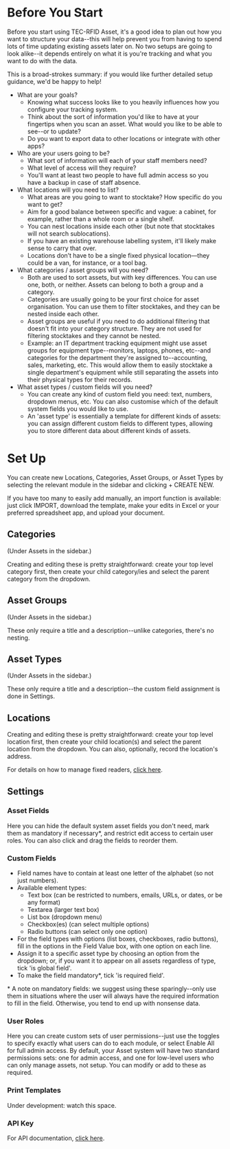 # Before You Start

Before you start using TEC-RFID Asset, it's a good idea to plan out how you want to structure your data--this will help prevent you from having to spend lots of time updating existing assets later on. No two setups are going to look alike--it depends entirely on what it is you're tracking and what you want to do with the data. 

This is a broad-strokes summary: if you would like further detailed setup guidance, we'd be happy to help! 

 - What are your goals?
   - Knowing what success looks like to you heavily influences how you configure your tracking system.
   - Think about the sort of information you'd like to have at your fingertips when you scan an asset. What would you like to be able to see--or to update?
   - Do you want to export data to other locations or integrate with other apps?
 - Who are your users going to be?
   - What sort of information will each of your staff members need?
   - What level of access will they require?
   - You'll want at least two people to have full admin access so you have a backup in case of staff absence. 
 - What locations will you need to list?
   - What areas are you going to want to stocktake? How specific do you want to get? 
   - Aim for a good balance between specific and vague: a cabinet, for example, rather than a whole room or a single shelf. 
   - You can nest locations inside each other (but note that stocktakes will not search sublocations). 
   - If you have an existing warehouse labelling system, it'll likely make sense to carry that over.
   - Locations don’t have to be a single fixed physical location—they could be a van, for instance, or a tool bag.
 - What categories / asset groups will you need?
   - Both are used to sort assets, but with key differences. You can use one, both, or neither. Assets can belong to both a group and a category.
   - Categories are usually going to be your first choice for asset organisation. You can use them to filter stocktakes, and they can be nested inside each other.
   - Asset groups are useful if you need to do additional filtering that doesn't fit into your category structure. They are not used for filtering stocktakes and they cannot be nested. 
   - Example: an IT department tracking equipment might use asset groups for equipment type--monitors, laptops, phones, etc--and categories for the department they're assigned to--accounting, sales, marketing, etc. This would allow them to easily stocktake a single department's equipment while still separating the assets into their physical types for their records.
 - What asset types / custom fields will you need?
   - You can create any kind of custom field you need: text, numbers, dropdown menus, etc. You can also customise which of the default system fields you would like to use. 
   - An 'asset type' is essentially a template for different kinds of assets: you can assign different custom fields to different types, allowing you to store different data about different kinds of assets.

# Set Up

You can create new Locations, Categories, Asset Groups, or Asset Types by selecting the relevant module in the sidebar and clicking + CREATE NEW. 

If you have too many to easily add manually, an import function is available: just click IMPORT, download the template, make your edits in Excel or your preferred spreadsheet app, and upload your document. 

## Categories

(Under Assets in the sidebar.)

Creating and editing these is pretty straightforward: create your top level category first, then create your child category/ies and select the parent category from the dropdown. 

## Asset Groups

(Under Assets in the sidebar.)

These only require a title and a description--unlike categories, there's no nesting. 

## Asset Types

(Under Assets in the sidebar.)

These only require a title and a description--the custom field assignment is done in Settings. 

## Locations

Creating and editing these is pretty straightforward: create your top level location first, then create your child location(s) and select the parent location from the dropdown. You can also, optionally, record the location's address. 

For details on how to manage fixed readers, [click here](https://github.com/TEC-RFID/rfid-asset-documentation/blob/main/users/fixedreaders.md). 

## Settings

### Asset Fields

Here you can hide the default system asset fields you don't need, mark them as mandatory if necessary*, and restrict edit access to certain user roles. You can also click and drag the fields to reorder them. 

### Custom Fields

 - Field names have to contain at least one letter of the alphabet (so not just numbers).
 - Available element types:
   - Text box (can be restricted to numbers, emails, URLs, or dates, or be any format)
   - Textarea (larger text box)
   - List box (dropdown menu)
   - Checkbox(es) (can select multiple options)
   - Radio buttons (can select only one option)
  - For the field types with options (list boxes, checkboxes, radio buttons), fill in the options in the Field Value box, with one option on each line.
  - Assign it to a specific asset type by choosing an option from the dropdown; or, if you want it to appear on all assets regardless of type, tick 'is global field'.
  - To make the field mandatory*, tick 'is required field'.

\* A note on mandatory fields: we suggest using these sparingly--only use them in situations where the user will always have the required information to fill in the field. Otherwise, you tend to end up with nonsense data.

### User Roles

Here you can create custom sets of user permissions--just use the toggles to specify exactly what users can do to each module, or select Enable All for full admin access. By default, your Asset system will have two standard permissions sets: one for admin access, and one for low-level users who can only manage assets, not setup. You can modify or add to these as required. 

### Print Templates

Under development: watch this space. 

### API Key

For API documentation, [click here](https://github.com/TEC-RFID/rfid-asset-documentation/blob/main/api/README.md). 
